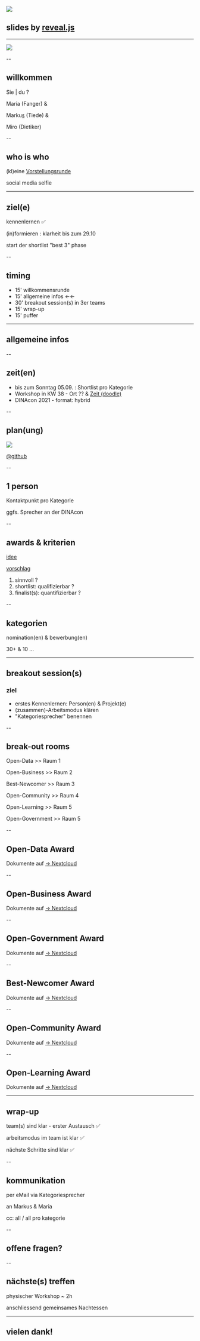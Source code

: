 
![](http://api.qrserver.com/v1/create-qr-code/?data=https%3A%2F%2Fgithub.com%2FDINAcon%2Fawards%2Fblob%2Fmaster%2F2021%2Fslides%2Fkickoff%2Fcontent.md&qzone=1&margin=0&size=400x400&ecc=L)

## slides by [reveal.js](https://revealjs.com)

---

![](https://upload.wikimedia.org/wikipedia/commons/f/ff/DINAcon_Logo_rgb_RZ.svg)

--

## willkommen

Sie | du ?

Maria (Fanger) & 

Marku[s](https://www.mtiede.de) (Tiede) & 

Miro (Dietiker)

--

## who is who

(kl)eine [Vorstellungsrunde](https://github.com/DINAcon/awards/tree/master/2021#jury)

social media selfie

---

## ziel(e)

kennenlernen ✅

(in)formieren : klarheit bis zum 29.10

start der shortlist "best 3" phase

--

## timing

 - 15' willkommensrunde
 - 15' allgemeine infos ←←
 - 30' breakout session(s) in 3er teams
 - 15' wrap-up
 - 15' puffer

---

## allgemeine infos

--

## zeit(en)
 - bis zum Sonntag 05.09. : Shortlist pro Kategorie
 - Workshop in KW 38 - Ort ?? & [Zeit (doodle)](https://doodle.com/poll/tr689eq8cc8hhk3a)
 - DINAcon 2021 - format: hybrid

-- 

## plan(ung)

![](http://www.plantuml.com/plantuml/proxy?src=https://raw.github.com/DINAcon/awards/master/2021/timing.puml)

[@github](https://github.com/DINAcon/awards/projects/3)

--

## 1 person

Kontaktpunkt pro Kategorie

ggfs. Sprecher an der DINAcon

-- 

## awards & kriterien

[idee](https://awards.dinacon.ch/vergangene-awards/)

[vorschlag](https://github.com/DINAcon/awards/blob/master/criteria.adoc#bewertung)

 1. sinnvoll ?
 2. shortlist: qualifizierbar ?
 3. finalist(s): quantifizierbar ?

-- 

## kategorien

nomination(en) & bewerbung(en) 

30+ & 10 ...

--- 

## breakout session(s)
### ziel

- erstes Kennenlernen: Person(en) & Projekt(e)
- (zusammen)-Arbeitsmodus klären
- "Kategoriesprecher" benennen

-- 

## break-out rooms

Open-Data >> Raum 1 

Open-Business >> Raum 2 

Best-Newcomer >> Raum 3 

Open-Community >> Raum 4 

Open-Learning >> Raum 5 

Open-Government >> Raum 5 

-- 

## Open-Data Award

Dokumente auf [→ Nextcloud](https://nextcloud.fdn-tools.inf.unibe.ch/index.php/s/rjs63P5KdsHSmZm)

-- 

## Open-Business Award

Dokumente auf [→ Nextcloud](https://nextcloud.fdn-tools.inf.unibe.ch/index.php/s/bXqE5TW3YeC8DbQ)

-- 

## Open-Government Award

Dokumente auf [→ Nextcloud](https://nextcloud.fdn-tools.inf.unibe.ch/index.php/s/YFKAMkFTi4HL2xG)

-- 

## Best-Newcomer Award

Dokumente auf [→ Nextcloud](https://nextcloud.fdn-tools.inf.unibe.ch/index.php/s/RsgfEYtwBqiDzYk)

-- 

## Open-Community Award

Dokumente auf [→ Nextcloud](https://nextcloud.fdn-tools.inf.unibe.ch/index.php/s/KD9HJftycizKofY)

-- 

## Open-Learning Award

Dokumente auf [→ Nextcloud](https://nextcloud.fdn-tools.inf.unibe.ch/index.php/s/Z7gJx8LrEfnSw72)

--- 

## wrap-up

team(s) sind klar - erster Austausch ✅

arbeitsmodus im team ist klar ✅

nächste Schritte sind klar ✅

--

## kommunikation

per eMail via Kategoriesprecher

an Markus & Maria

cc: all / all pro kategorie

--

## offene fragen?

--

## nächste(s) treffen

physischer Workshop ~ 2h

anschliessend gemeinsames Nachtessen

---

## vielen dank!
